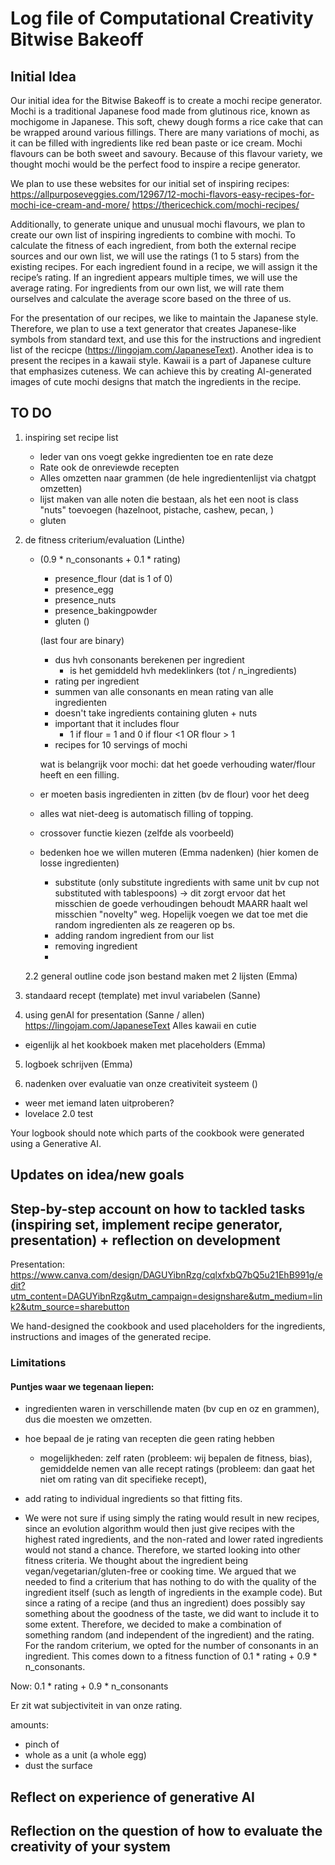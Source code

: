# Log file of Computational Creativity Bitwise Bakeoff

## Initial Idea  
Our initial idea for the Bitwise Bakeoff is to create a mochi recipe generator. Mochi is a traditional Japanese food made from glutinous rice, known as mochigome in Japanese. This soft, chewy dough forms a rice cake that can be wrapped around various fillings. There are many variations of mochi, as it can be filled with ingredients like red bean paste or ice cream. Mochi flavours can be both sweet and savoury. Because of this flavour variety, we thought mochi would be the perfect food to inspire a recipe generator.

We plan to use these websites for our initial set of inspiring recipes:
https://allpurposeveggies.com/12967/12-mochi-flavors-easy-recipes-for-mochi-ice-cream-and-more/
https://thericechick.com/mochi-recipes/

Additionally, to generate unique and unusual mochi flavours, we plan to create our own list of inspiring ingredients to combine with mochi. To calculate the fitness of each ingredient, from both the external recipe sources and our own list, we will use the ratings (1 to 5 stars) from the existing recipes. For each ingredient found in a recipe, we will assign it the recipe’s rating. If an ingredient appears multiple times, we will use the average rating. For ingredients from our own list, we will rate them ourselves and calculate the average score based on the three of us.

For the presentation of our recipes, we like to maintain the Japanese style. Therefore, we plan to use a text generator that creates Japanese-like symbols from standard text, and use this for the instructions and ingredient list of the recicpe (https://lingojam.com/JapaneseText). Another idea is to present the recipes in a kawaii style. Kawaii is a part of Japanese culture that emphasizes cuteness. We can achieve this by creating AI-generated images of cute mochi designs that match the ingredients in the recipe.

## TO DO
1. inspiring set recipe list
    - Ieder van ons voegt gekke ingredienten toe en rate deze
    - Rate ook de onreviewde recepten
    - Alles omzetten naar grammen (de hele ingredientenlijst via chatgpt omzetten)
    - lijst maken van alle noten die bestaan, als het een noot is class "nuts" toevoegen (hazelnoot, pistache, cashew, pecan, )
    - gluten


2. de fitness criterium/evaluation (Linthe)
    - (0.9 * n_consonants + 0.1 * rating)
        * presence_flour (dat is 1 of 0)
        * presence_egg
        * presence_nuts
        * presence_bakingpowder
        * gluten ()

        (last four are binary)

        - dus hvh consonants berekenen per ingredient
            - is het gemiddeld hvh medeklinkers (tot / n_ingredients)
        - rating per ingredient
        - summen van alle consonants en mean rating van alle ingredienten
        - doesn't take ingredients containing gluten + nuts
        - important that it includes flour
            - 1 if flour = 1 and 0 if flour <1 OR flour > 1
        - recipes for 10 servings of mochi

        wat is belangrijk voor mochi: dat het goede verhouding water/flour heeft en een filling.

    - er moeten basis ingredienten in zitten (bv de flour) voor het deeg
    - alles wat niet-deeg is automatisch filling of topping.

    - crossover functie kiezen (zelfde als voorbeeld)

    - bedenken hoe we willen muteren (Emma nadenken) (hier komen de losse ingredienten)
        - substitute (only substitute ingredients with same unit bv cup not substituted with tablespoons) -> dit zorgt ervoor dat het misschien de goede verhoudingen behoudt MAARR haalt wel misschien "novelty" weg. Hopelijk voegen we dat toe met die random ingredienten als ze reageren op bs.
        - adding random ingredient from our list
        - removing ingredient
        - 

    2.2 general outline code json bestand maken met 2 lijsten (Emma)
    
3. standaard recept (template) met invul variabelen (Sanne)

4. using genAI for presentation (Sanne / allen)
https://lingojam.com/JapaneseText
Alles kawaii en cutie

- eigenlijk al het kookboek maken met placeholders (Emma)

5. logboek schrijven (Emma)

6. nadenken over evaluatie van onze creativiteit systeem ()
- weer met iemand laten uitproberen?
- lovelace 2.0 test

Your logbook should note which parts of the cookbook were generated using a Generative AI.

## Updates on idea/new goals


## Step-by-step account on how to tackled tasks (inspiring set, implement recipe generator, presentation) + reflection on development

Presentation:
https://www.canva.com/design/DAGUYibnRzg/cqlxfxbQ7bQ5u21EhB991g/edit?utm_content=DAGUYibnRzg&utm_campaign=designshare&utm_medium=link2&utm_source=sharebutton

We hand-designed the cookbook and used placeholders for the ingredients, instructions and images of the generated recipe.

### Limitations

#### Puntjes waar we tegenaan liepen:
- ingredienten waren in verschillende maten (bv cup en oz en grammen), dus die moesten we omzetten.
- hoe bepaal de je rating van recepten die geen rating hebben
    - mogelijkheden: zelf raten (probleem: wij bepalen de fitness, bias), gemiddelde nemen van alle recept ratings (probleem: dan gaat het niet om rating van dit specifieke recept), 
- add rating to individual ingredients so that fitting fits.

- We were not sure if using simply the rating would result in new recipes, since an evolution algorithm would then just give recipes with the highest rated ingredients, and the non-rated and lower rated ingredients would not stand a chance. Therefore, we started looking into other fitness criteria. We thought about the ingredient being vegan/vegetarian/gluten-free or cooking time.
We argued that we needed to find a criterium that has nothing to do with the quality of the ingredient itself (such as length of ingredients in the example code). But since a rating of a recipe (and thus an ingredient) does possibly say something about the goodness of the taste, we did want to include it to some extent. Therefore, we decided to make a combination of something random (and independent of the ingredient) and the rating. For the random criterium, we opted for the number of consonants in an ingredient. This comes down to a fitness function of 0.1 * rating + 0.9 * n_consonants.

Now: 0.1 * rating + 0.9 * n_consonants

Er zit wat subjectiviteit in van onze rating.

amounts:
- pinch of
- whole as a unit (a whole egg)
- dust the surface


## Reflect on experience of generative AI


## Reflection on the question of how to evaluate the creativity of your system 